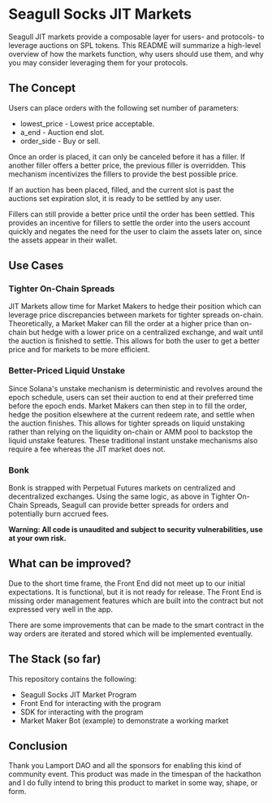 # Seagull Socks JIT Markets
Seagull JIT markets provide a composable layer for users- and protocols- to leverage auctions on SPL tokens. This README will summarize a high-level overview of how the markets function, why users should use them, and why you may consider leveraging them for your protocols.

## The Concept
Users can place orders with the following set number of parameters:
- lowest_price - Lowest price acceptable.
- a_end - Auction end slot.
- order_side - Buy or sell.

Once an order is placed, it can only be canceled before it has a filler. If another filler offers a better price, the previous filler is overridden. This mechanism incentivizes the fillers to provide the best possible price.

If an auction has been placed, filled, and the current slot is past the auctions set expiration slot, it is ready to be settled by any user.

Fillers can still provide a better price until the order has been settled. This provides an incentive for fillers to settle the order into the users account quickly and negates the need for the user to claim the assets later on, since the assets appear in their wallet.

## Use Cases
### Tighter On-Chain Spreads
JIT Markets allow time for Market Makers to hedge their position which can leverage price discrepancies between markets for tighter spreads on-chain. Theoretically, a Market Maker can fill the order at a higher price than on-chain but hedge with a lower price on a centralized exchange, and wait until the auction is finished to settle. This allows for both the user to get a better price and for markets to be more efficient.

### Better-Priced Liquid Unstake
Since Solana's unstake mechanism is deterministic and revolves around the epoch schedule, users can set their auction to end at their preferred time before the epoch ends. Market Makers can then step in to fill the order, hedge the position elsewhere at the current redeem rate, and settle when the auction finishes. This allows for tighter spreads on liquid unstaking rather than relying on the liquidity on-chain or AMM pool to backstop the liquid unstake features. These traditional instant unstake mechanisms also require a fee whereas the JIT market does not.

### Bonk
Bonk is strapped with Perpetual Futures markets on centralized and decentralized exchanges. Using the same logic, as above in Tighter On-Chain Spreads, Seagull can provide better spreads for orders and potentially burn accrued fees.

**Warning: All code is unaudited and subject to security vulnerabilities, use at your own risk.**

## What can be improved?
Due to the short time frame, the Front End did not meet up to our initial expectations. It is functional, but it is not ready for release. The Front End is missing order management features which are built into the contract but not expressed very well in the app.

There are some improvements that can be made to the smart contract in the way orders are iterated and stored which will be implemented eventually.

## The Stack (so far)
This repository contains the following:
- Seagull Socks JIT Market Program
- Front End for interacting with the program
- SDK for interacting with the program
- Market Maker Bot (example) to demonstrate a working market

## Conclusion
Thank you Lamport DAO and all the sponsors for enabling this kind of community event. This product was made in the timespan of the hackathon and I do fully intend to bring this product to market in some way, shape, or form.
